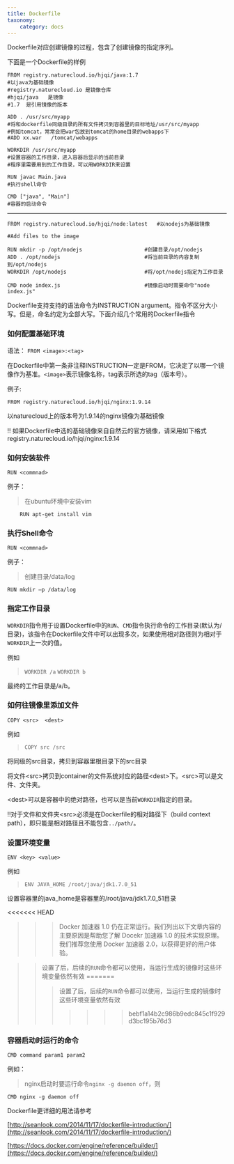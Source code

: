 ```yaml
---
title: Dockerfile 
taxonomy:
    category: docs
---
```


Dockerfile对应创建镜像的过程，包含了创建镜像的指定序列。

下面是一个Dockerfile的样例

	FROM registry.naturecloud.io/hjqi/java:1.7         
	#以java为基础镜像  
	#registry.naturecloud.io 是镜像仓库
	#hjqi/java   是镜像
	#1.7  是引用镜像的版本
	
	ADD . /usr/src/myapp
	#将和dockerfile同级目录的所有文件拷贝到容器里的目标地址/usr/src/myapp
	#例如tomcat，常常会把war包放到tomcat的home目录的webapps下
	#ADD xx.war   /tomcat/webapps

	WORKDIR /usr/src/myapp
	#设置容器的工作目录，进入容器后显示的当前目录
	#程序里需要用到的工作目录，可以用WORKDIR来设置

	RUN javac Main.java
	#执行shell命令

	CMD ["java", "Main"]
	#容器的启动命令

---

    FROM registry.naturecloud.io/hjqi/node:latest   #以nodejs为基础镜像
    
    #Add files to the image
    
    RUN mkdir -p /opt/nodejs                    #创建目录/opt/nodejs
    ADD . /opt/nodejs                           #将当前目录的内容复制到/opt/nodejs
    WORKDIR /opt/nodejs                         #将/opt/nodejs指定为工作目录
    
    CMD node index.js                           #镜像启动时需要命令"node index.js"

Dockerfile支持支持的语法命令为INSTRUCTION argument。指令不区分大小写。但是，命名约定为全部大写。下面介绍几个常用的Dockerfile指令

### 如何配置基础环境 ###

语法： `FROM <image>:<tag>`

在Dockerfile中第一条非注释INSTRUCTION一定是FROM，它决定了以哪一个镜像作为基准。`<image>`表示镜像名称，tag表示所选的tag（版本号）。

例子:

	FROM registry.naturecloud.io/hjqi/nginx:1.9.14 
  
以naturecloud上的版本号为1.9.14的nginx镜像为基础镜像


!! 如果Dockerfile中选的基础镜像来自自然云的官方镜像，请采用如下格式registry.naturecloud.io/hjqi/nginx:1.9.14

### 如何安装软件 ###


`RUN <commnad>`

例子：
>在ubuntu环境中安装vim
>
```
    RUN apt-get install vim
```

### 执行Shell命令 ###


`RUN <commnad>`

例子：
>创建目录/data/log
>
```
RUN mkdir –p /data/log
```

### 指定工作目录 ###


`WORKDIR`指令用于设置Dockerfile中的`RUN`、`CMD`指令执行命令的工作目录(默认为/目录)，该指令在Dockerfile文件中可以出现多次，如果使用相对路径则为相对于`WORKDIR`上一次的值。


例如

> `WORKDIR /a`
> `WORKDIR b`

最终的工作目录是/a/b。

### 如何往镜像里添加文件 ###

	COPY <src>  <dest>

例如

> `COPY src /src`

将同级的src目录，拷贝到容器里根目录下的src目录


将文件<src\>拷贝到container的文件系统对应的路径<dest\>下。<src\>可以是文件、文件夹。

<dest\>可以是容器中的绝对路径，也可以是当前`WORKDIR`指定的目录。


!!对于文件和文件夹<src\>必须是在Dockerfile的相对路径下（build context path），即只能是相对路径且不能包含`../path/`。



### 设置环境变量 ###

    ENV <key> <value>

例如

> `ENV JAVA_HOME /root/java/jdk1.7.0_51`

设置容器里的java_home是容器里的/root/java/jdk1.7.0_51目录

<<<<<<< HEAD

>>> Docker 加速器 1.0 仍在正常运行。我们列出以下文章内容的主要原因是帮助您了解 Docekr 加速器 1.0 的技术实现原理。我们推荐您使用 Docker 加速器 2.0，以获得更好的用户体验。


>>设置了后，后续的`RUN`命令都可以使用，当运行生成的镜像时这些环境变量依然有效
=======
>>>设置了后，后续的`RUN`命令都可以使用，当运行生成的镜像时这些环境变量依然有效
>>>>>>> bebf1a14b2c986b9edc845c1f929d3bc195b76d3


### 容器启动时运行的命令 ###

    CMD command param1 param2
例如：

> nginx启动时要运行命令`nginx -g daemon off`，则
> 
```
CMD nginx -g daemon off
```

Dockerfile更详细的用法请参考

[http://seanlook.com/2014/11/17/dockerfile-introduction/](http://seanlook.com/2014/11/17/dockerfile-introduction/)

[https://docs.docker.com/engine/reference/builder/](https://docs.docker.com/engine/reference/builder/)
